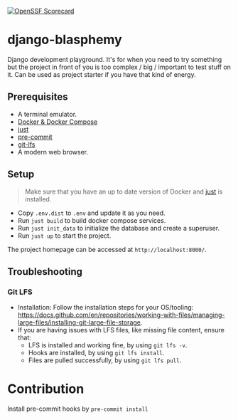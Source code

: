 [![OpenSSF Scorecard](https://api.scorecard.dev/projects/github.com/ulgens/django-blasphemy/badge)](https://scorecard.dev/viewer/?uri=github.com/ulgens/django-blasphemy)

# django-blasphemy

Django development playground. It's for when you need to try something but the project in front of you is too complex / big / important to test stuff on it. Can be used as project starter if you have that kind of energy.

## Prerequisites
- A terminal emulator.
- [Docker & Docker Compose](https://docs.docker.com/get-docker/)
- [just](https://just.systems/man/en/)
- [pre-commit](https://pre-commit.com/#install)
- [git-lfs](https://git-lfs.github.com/)
- A modern web browser.

## Setup
> Make sure that you have an up to date version of Docker and [just](https://just.systems/man/en/) is installed.

* Copy `.env.dist` to `.env` and update it as you need.
* Run `just build` to build docker compose services.
* Run `just init_data` to initialize the database and create a superuser.
* Run `just up` to start the project.

The project homepage can be accessed at `http://localhost:8000/`.

## Troubleshooting

### Git LFS
* Installation: Follow the installation steps for your OS/tooling: https://docs.github.com/en/repositories/working-with-files/managing-large-files/installing-git-large-file-storage.
* If you are having issues with LFS files, like missing file content, ensure that:
  * LFS is installed and working fine, by using `git lfs -v`.
  * Hooks are installed, by using `git lfs install`.
  * Files are pulled successfully, by using `git lfs pull`.

# Contribution
Install pre-commit hooks by `pre-commit install`
